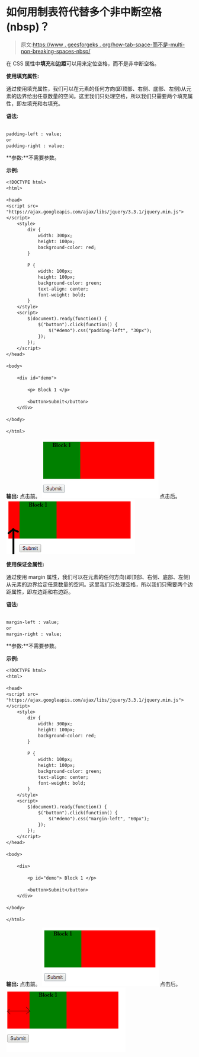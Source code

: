 # 如何用制表符代替多个非中断空格(nbsp)？

> 原文:[https://www . geesforgeks . org/how-tab-space-而不是-multi-non-breaking-spaces-nbsp/](https://www.geeksforgeeks.org/how-to-tab-space-instead-of-multiple-non-breaking-spaces-nbsp/)

在 CSS 属性中**填充**和**边距**可以用来定位空格，而不是非中断空格。

**使用填充属性:**

通过使用填充属性，我们可以在元素的任何方向(即顶部、右侧、底部、左侧)从元素的边界给出任意数量的空间。这里我们只处理空格，所以我们只需要两个填充属性，即左填充和右填充。

**语法:**

```htmlhtml

padding-left : value;
or
padding-right : value;

```

**参数:**不需要参数。

**示例:**

```htmlhtml
<!DOCTYPE html>
<html>

<head>
<script src=
"https://ajax.googleapis.com/ajax/libs/jquery/3.3.1/jquery.min.js">
</script>
    <style>
        div {
            width: 300px;
            height: 100px;
            background-color: red;
        }

        P {
            width: 100px;
            height: 100px;
            background-color: green;
            text-align: center;
            font-weight: bold;
        }
    </style>
    <script>
        $(document).ready(function() {
            $("button").click(function() {
                $("#demo").css("padding-left", "30px");
            });
        });
    </script>
</head>

<body>

    <div id="demo">

        <p> Block 1 </p>

        <button>Submit</button>
    </div>

</body>

</html>
```

**输出:**
点击前。
![](img/50a2e70658da5e18cd1468e65d3100d2.png)
点击后。
![](img/afc914de277a1cb23fbb16d31c383c3a.png)

**使用保证金属性:**

通过使用 margin 属性，我们可以在元素的任何方向(即顶部、右侧、底部、左侧)从元素的边界给定任意数量的空间。这里我们只处理空格，所以我们只需要两个边距属性，即左边距和右边距。

**语法:**

```htmlhtml

margin-left : value;
or
margin-right : value;

```

**参数:**不需要参数。

**示例:**

```htmlhtml
<!DOCTYPE html>
<html>

<head>
<script src=
"https://ajax.googleapis.com/ajax/libs/jquery/3.3.1/jquery.min.js">
</script>
    <style>
        div {
            width: 300px;
            height: 100px;
            background-color: red;
        }

        P {
            width: 100px;
            height: 100px;
            background-color: green;
            text-align: center;
            font-weight: bold;
        }
    </style>
    <script>
        $(document).ready(function() {
            $("button").click(function() {
                $("#demo").css("margin-left", "60px");
            });
        });
    </script>
</head>

<body>

    <div>

        <p id="demo"> Block 1 </p>

        <button>Submit</button>
    </div>

</body>

</html>
```

**输出:**
点击前。
![](img/b0f7e95c9317719bdb36658524542106.png)
点击后。
![](img/1642500df562b4d7a2ca380401b54bb6.png)